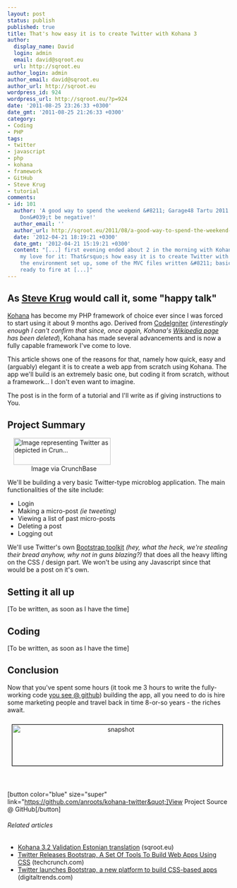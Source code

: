 ```yaml
---
layout: post
status: publish
published: true
title: That's how easy it is to create Twitter with Kohana 3
author:
  display_name: David
  login: admin
  email: david@sqroot.eu
  url: http://sqroot.eu
author_login: admin
author_email: david@sqroot.eu
author_url: http://sqroot.eu
wordpress_id: 924
wordpress_url: http://sqroot.eu/?p=924
date: '2011-08-25 23:26:33 +0300'
date_gmt: '2011-08-25 21:26:33 +0300'
category:
- Coding
- PHP
tags:
- twitter
- javascript
- php
- kohana
- framework
- GitHub
- Steve Krug
- tutorial
comments:
- id: 101
  author: 'A good way to spend the weekend &#8211; Garage48 Tartu 2011 | SQroot ::
    Don&#039;t be negative!'
  author_email: ''
  author_url: http://sqroot.eu/2011/08/a-good-way-to-spend-the-weekend-garage48-tartu-2011/
  date: '2012-04-21 18:19:21 +0300'
  date_gmt: '2012-04-21 15:19:21 +0300'
  content: "[...] first evening ended about 2 in the morning with Kohana (more about
    my love for it: That&rsquo;s how easy it is to create Twitter with Kohana 3) and
    the environment set up, some of the MVC files written &#8211; basically being
    ready to fire at [...]"
---
```

<h2>As <a href="http://www.goodreads.com/book/show/3368.Don_t_Make_Me_Think">Steve Krug</a> would call it, some &quot;happy talk&quot;</h2>

<a href="http://kohanaframework.org/">Kohana</a> has become my PHP framework of choice ever since I was forced to start using it about 9 months ago. Derived from <a href="http://codeigniter.com/">CodeIgniter</a> (<em>interestingly enough I can&#039;t confirm that since, once again, Kohana&#039;s <a href="http://en.wikipedia.org/wiki/Kohana_%28web_framework%29">Wikipedia page</a></em> <em>has been deleted</em>), Kohana has made several advancements and is now a fully capable framework I&#039;ve come to love.


This article shows one of the reasons for that, namely how quick, easy and (arguably) elegant it is to create a web app from scratch using Kohana. The app we&#039;ll build is an extremely basic one, but coding it from scratch, without a framework... I don&#039;t even want to imagine.


The post is in the form of a tutorial and I&#039;ll write as if giving instructions to You.

<h2>Project Summary</h2>
<div class="zemanta-img" style="margin:1em">
<div class="mceTemp">
<dl>
<dt><a href="http://www.crunchbase.com/company/twitter"><img alt="Image representing Twitter as depicted in Crun..." height="61" src="http://sqroot.eu/wp-content/uploads/2012/04/2755v30-max-450x450.png" width="220" /></a></dt>
<dd>Image via CrunchBase</dd>
</dl></div>
</div>

We&#039;ll be building a very basic Twitter-type microblog application. The main functionalities of the site include:

<ul>
<li>Login</li>
<li>Making a micro-post <em>(ie tweeting)</em></li>
<li>Viewing a list of past micro-posts</li>
<li>Deleting a post</li>
<li>Logging out</li>
</ul>

We&#039;ll use Twitter&#039;s own <a href="http://twitter.github.com/bootstrap/">Bootstrap toolkit</a> <em>(hey, what the heck, we&#039;re stealing their bread anyhow, why not in guns blazing?)</em> that does all the heavy lifting on the CSS / design part. We won&#039;t be using any Javascript since that would be a post on it&#039;s own.

<h2>Setting it all up</h2>

[To be written, as soon as I have the time]

<h2>Coding</h2>

[To be written, as soon as I have the time]

<h2>Conclusion</h2>

Now that you&#039;ve spent some hours (it took me 3 hours to write the fully-working code <a href="https://github.com/anroots/kohana-twitter">you see @ github</a>) building the app, all you need to do is hire some marketing people and travel back in time 8-or-so years - the riches await.

<p style="text-align: center"><a href="http://sqroot.eu/wp-content/uploads/2011/08/snapshot-300x58.png"> </a>


<a href="http://sqroot.eu/wp-content/uploads/2011/08/snapshot1.png" rel="" target="" title=""><img alt="snapshot" class="aligncenter size-full wp-image-943" height="205" src="http://sqroot.eu/wp-content/uploads/2011/08/snapshot1.png" style="width: 477px;height: 93px;border: 1px solid black;margin: 10px;text-align: center" width="1050" /></a>

<p style="text-align: center">&nbsp;


[button color=&quot;blue&quot; size=&quot;super&quot; link=&quot;https://github.com/anroots/kohana-twitter&quot;]View Project Source @ GitHub[/button]

<h6 class="zemanta-related-title" style="font-size: 1em">Related articles</h6>
<ul class="zemanta-article-ul">
<li class="zemanta-article-ul-li"><a href="http://sqroot.eu/2011/08/kohana-3-2-validation-estonian-translation/">Kohana 3.2 Validation Estonian translation</a> (sqroot.eu)</li>
<li class="zemanta-article-ul-li"><a href="http://techcrunch.com/2011/08/19/twitter-releases-bootstrap-a-set-of-tools-to-build-web-apps-using-css/">Twitter Releases Bootstrap, A Set Of Tools To Build Web Apps Using CSS</a> (techcrunch.com)</li>
<li class="zemanta-article-ul-li"><a href="http://www.digitaltrends.com/social-media/twitter-launches-bootstrap-a-new-platform-to-build-css-based-apps/">Twitter launches Bootstrap, a new platform to build CSS-based apps</a> (digitaltrends.com)</li>
</ul>
<div class="zemanta-pixie" style="margin-top: 10px;height: 15px"><img alt="" class="zemanta-pixie-img" src="" style="border: medium none;float: right" /></div>
